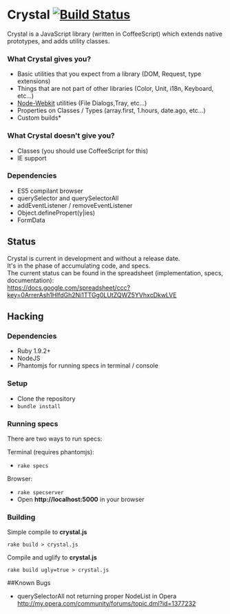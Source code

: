 # Crystal [![Build Status](https://secure.travis-ci.org/gdotdesign/crystal.png?branch=master)](http://travis-ci.org/gdotdesign/crystal)

Crystal is a JavaScript library (written in CoffeeScript) which extends native prototypes, and adds utility classes.

### What Crystal gives you?
 *  Basic utilities that you expect from a library (DOM, Request, type extensions)
 *  Things that are not part of other libraries (Color, Unit, i18n, Keyboard, etc...)
 *  [Node-Webkit](https://github.com/rogerwang/node-webkit) utilities (File Dialogs,Tray, etc...)
 *  Properties on Classes / Types (array.first, 1.hours, date.ago, etc...)
 *  Custom builds*

### What Crystal doesn't give you?
 *  Classes (you should use CoffeeScript for this)
 *  IE support

### Dependencies
 *  ES5 compilant browser
 *  querySelector and querySelectorAll
 *  addEventListener / removeEventListener
 *  Object.definePropert(y|ies)
 *  FormData

## Status
Crystal is current in development and without a release date.     
It's in the phase of accumulating code, and specs.          
The current status can be found in the spreadsheet (implementation, specs, documentation):            
https://docs.google.com/spreadsheet/ccc?key=0ArrerAsh1HlfdGh2Ni1TTGg0LUtZQWZ5YVhxcDkwLVE

## Hacking
### Dependencies
 * Ruby 1.9.2+
 * NodeJS
 * Phantomjs for running specs in terminal / console

### Setup
 * Clone the repository
 * ```bundle install```

### Running specs
There are two ways to run specs:

Terminal (requires phantomjs):

 *  ```rake specs```

Browser:

 *  ```rake specserver```
 *  Open **http://localhost:5000** in your browser

### Building
Simple compile to **crystal.js**

```rake build > crystal.js```

Compile and uglify to **crystal.js**

```rake build ugly=true > crystal.js```

##Known Bugs

 *  querySelectorAll not returning proper NodeList in Opera
 		http://my.opera.com/community/forums/topic.dml?id=1377232